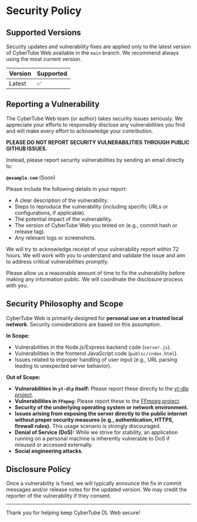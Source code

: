 # Security Policy

## Supported Versions

Security updates and vulnerability fixes are applied only to the latest version of CyberTube Web available in the `main` branch. We recommend always using the most current version.

| Version | Supported          |
| ------- | ------------------ |
| Latest  | :white_check_mark: |

## Reporting a Vulnerability

The CyberTube Web team (or author) takes security issues seriously. We appreciate your efforts to responsibly disclose any vulnerabilities you find and will make every effort to acknowledge your contribution.

**PLEASE DO NOT REPORT SECURITY VULNERABILITIES THROUGH PUBLIC GITHUB ISSUES.**

Instead, please report security vulnerabilities by sending an email directly to:

**`@example.com`** (Soon)

Please include the following details in your report:

*   A clear description of the vulnerability.
*   Steps to reproduce the vulnerability (including specific URLs or configurations, if applicable).
*   The potential impact of the vulnerability.
*   The version of CyberTube Web you tested on (e.g., commit hash or release tag).
*   Any relevant logs or screenshots.

We will try to acknowledge receipt of your vulnerability report within 72 hours. We will work with you to understand and validate the issue and aim to address critical vulnerabilities promptly.

Please allow us a reasonable amount of time to fix the vulnerability before making any information public. We will coordinate the disclosure process with you.

## Security Philosophy and Scope

CyberTube Web is primarily designed for **personal use on a trusted local network**. Security considerations are based on this assumption.

**In Scope:**

*   Vulnerabilities in the Node.js/Express backend code (`server.js`).
*   Vulnerabilities in the frontend JavaScript code (`public/index.html`).
*   Issues related to improper handling of user input (e.g., URL parsing leading to unexpected server behavior).

**Out of Scope:**

*   **Vulnerabilities in `yt-dlp` itself:** Please report these directly to the [yt-dlp project](https://github.com/yt-dlp/yt-dlp).
*   **Vulnerabilities in `FFmpeg`:** Please report these to the [FFmpeg project](https://ffmpeg.org/security.html).
*   **Security of the underlying operating system or network environment.**
*   **Issues arising from exposing the server directly to the public internet without proper security measures (e.g., authentication, HTTPS, firewall rules).** This usage scenario is strongly discouraged.
*   **Denial of Service (DoS):** While we strive for stability, an application running on a personal machine is inherently vulnerable to DoS if misused or accessed externally.
*   **Social engineering attacks.**

## Disclosure Policy

Once a vulnerability is fixed, we will typically announce the fix in commit messages and/or release notes for the updated version. We may credit the reporter of the vulnerability if they consent.

---

Thank you for helping keep CyberTube DL Web secure!

